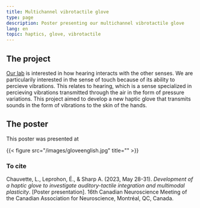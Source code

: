 ```yaml
---
title: Multichannel vibrotactile glove
type: page
description: Poster presenting our multichannel vibrotactile glove
lang: en
topic: haptics, glove, vibrotactile
---
```

## The project
[Our lab](https://www.facebook.com/MAPLabCERVO) is interested in how  hearing interacts with the other senses. We are particularily interested in the sense of touch because of its ability to percieve vibrations. This relates to hearing, which is a sense specialized in percieving vibrations transmitted through the air in the form of pressure variations. This project aimed to develop a new haptic glove that transmits sounds in the form of vibrations to the skin of the hands.

## The poster
This poster was presented at

{{< figure src="/images/gloveenglish.jpg" title="" >}}

### To cite
Chauvette, L., Leprohon, É., & Sharp A. (2023, May 28-31). *Development of a haptic glove to investigate auditory-tactile integration and multimodal plasticity*. [Poster presentation]. 16th Canadian Neuroscience Meeting of the Canadian Association for Neuroscience, Montréal, QC, Canada. 